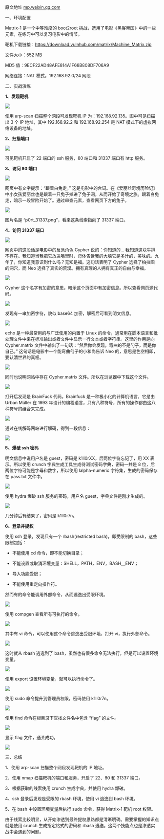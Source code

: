 原文地址 [mp.weixin.qq.com](https://mp.weixin.qq.com/s/MOfXfyYLsDUsKPbXkz1iLQ)

一、环境配置

Matrix-1 是一个中等难度的 boot2root 挑战，选用了电影《黑客帝国》中的一些元素，在练习中可以复习电影中的情节。

靶机下载链接：https://download.vulnhub.com/matrix/Machine_Matrix.zip

文件大小：552 MB

MD5 值：9ECF22AD48AFE814A1F68B808DF706A9

网络连接：NAT 模式，192.168.92.0/24 网段

二、实战演练

**1、发现靶机**  

**![](https://mmbiz.qpic.cn/sz_mmbiz_png/clzRUb1MQV6AfrmQHeAe73IQgjAhrLqJxDHHLGeU30SAkD6ADbAwvH6C18gw3YtOicx5KhtddO2LzBSyWDhbvqQ/640?wx_fmt=png)**

使用 arp-scan 扫描整个网段可发现靶机 IP 为：192.168.92.135。图中可见扫描出 3 个 IP 地址，其中 192.168.92.2 和 192.168.92.254 是 NAT 模式下的虚拟网络设备的地址。

**2、扫描端口**

**![](https://mmbiz.qpic.cn/sz_mmbiz_png/clzRUb1MQV6AfrmQHeAe73IQgjAhrLqJYAKWWVWED4NqFUDic4kbLY0fCFicpfCnObgPUlqOtuZQ9Gxib4e60yP0A/640?wx_fmt=png)**

可见靶机开启了 22 端口的 ssh 服务，80 端口和 31337 端口有 http 服务。

**3、访问 80 端口**

**![](https://mmbiz.qpic.cn/sz_mmbiz_png/clzRUb1MQV6AfrmQHeAe73IQgjAhrLqJAj4QSsUKEicaLfTTJDrd9DxEpmnnZoaIiaQOYTCmMuYRJuPOnHnibF4cw/640?wx_fmt=png)**

网页中有文字提示：“跟着白兔走。” 这是电影中的台词。在《爱丽丝奇境历险记》中小女孩爱丽丝也是跟着一只兔子掉进了兔子洞，从而开始了奇境之旅。跟着白兔走，暗示一段冒险开始了。通过审查元素，查看网页下方的兔子。

![](https://mmbiz.qpic.cn/sz_mmbiz_png/clzRUb1MQV6AfrmQHeAe73IQgjAhrLqJGclPETFaJCe2kpBpEZRia5icPHm8dwBmZNrXAKSwvQlI7iav1R8hs9jEw/640)

图片名是 “p0rt_31337.png”，看来这条线索指向了 31337 端口。

**4、访问 31337 端口**

**![](https://mmbiz.qpic.cn/sz_mmbiz_png/clzRUb1MQV6AfrmQHeAe73IQgjAhrLqJnfefnIXjvuDYib3hIMLGLB2zBQotsicic4ia0CDibib29FhOU7JibP0ic3mR3Q/640?wx_fmt=png)**

网页中的这段话是电影中的反派角色 Cypher 说的：你知道的… 我知道这块牛排不存在。我知道当我把它放进嘴里时，母体告诉我的大脑它是多汁的，美味的。九年了，你知道我意识到什么吗？无知是福。这句话表明了 Cypher 选择了柏拉图的洞穴，而 Neo 选择了真实的荒漠。拥有真理的人拥有真正的自由与幸福。

![](https://mmbiz.qpic.cn/sz_mmbiz_png/clzRUb1MQV6AfrmQHeAe73IQgjAhrLqJ8jfMEUCq4ewUb6PWIsRicb5ibicn3DDtQjxKL3t8ve4qvsWRzJGJ5NMrw/640)

Cypher 这个名字有加密的意思，暗示这个页面中有加密信息。所以查看网页源代码。

![](https://mmbiz.qpic.cn/sz_mmbiz_png/clzRUb1MQV6AfrmQHeAe73IQgjAhrLqJuRUYOjj4q7bbgyMTSdNGicdQm8vGHlCn0BBfd6SHDK4q6ibwQeh8HoCw/640)

发现有一串加密字符，貌似 base64 加密，解密后可看到明文信息。

![](https://mmbiz.qpic.cn/sz_mmbiz_png/clzRUb1MQV6AfrmQHeAe73IQgjAhrLqJBo5JKe4ianJPxTpOYB6JHw7Aeznh8ubEOGnmgFZukJMzbXB4ta2XrVg/640)

echo 是一种最常用的与广泛使用的内置于 Linux 的命令，通常用在脚本语言和批处理文件中来在标准输出或者文件中显示一行文本或者字符串。这里的作用是向 Cypher.matrix 文件中输出了一句话：“然后你会发现，弯曲的不是勺子，而是你自己。” 这句话是电影中一个能弯曲勺子的小和尚告诉 Neo 的，意思是色空相即，要认清世界的真相。

![](https://mmbiz.qpic.cn/sz_mmbiz_jpg/clzRUb1MQV6AfrmQHeAe73IQgjAhrLqJs1zrGwr0xYJvnAWhuJFHwFGTDJfchFWtpoH7NiaEUEb8bwFibOhs4Pmg/640)

同时也说明网站中存在 Cypher.matrix 文件。所以在浏览器中下载这个文件。

![](https://mmbiz.qpic.cn/sz_mmbiz_png/clzRUb1MQV6AfrmQHeAe73IQgjAhrLqJI3oNsXRcGdvzFcrsYlvqQl6R38YpgrQseTrWqOHUeYxeUTdL2icN2mQ/640)

打开后发现是 BrainFuck 代码，Brainfuck 是一种极小化的计算机语言，它是由 Urban Müller 在 1993 年设计的编程语言，只有八种符号，所有的操作都由这八种符号的组合来完成。

![](https://mmbiz.qpic.cn/sz_mmbiz_png/clzRUb1MQV6AfrmQHeAe73IQgjAhrLqJXgucQATIWv3DYm7KXficib3jVH2ibkzicOUXiaXTNFNacmEVuWZicG8PAYyg/640)

通过在线解码网站进行解码，得到一段信息：

![](https://mmbiz.qpic.cn/sz_mmbiz_png/clzRUb1MQV6AfrmQHeAe73IQgjAhrLqJompxNJJyGE3liatAnmoKticGKbibVHBxVMdOfwgolyb2763rGzDuFA6xw/640)

**5、爆破 ssh 密码**

明文信息中说用户名是 guest，密码是 k1ll0rXX，后两位字符忘记了，用 XX 表示。所以使用 crunch 字典生成工具生成待测试密码字典，密码一共是 8 位，后两位字符可能是字母和数字，所以使用 lalpha-numeric 字符集，生成的密码保存在 pass.txt 文件中。

![](https://mmbiz.qpic.cn/sz_mmbiz_png/clzRUb1MQV6AfrmQHeAe73IQgjAhrLqJquN0ruic6Jg7r6hlKLxrPFwic5Wt4TwVu1L2CB2fvPu9BRrAELdb6GCQ/640)

使用 hydra 爆破 ssh 服务的密码，用户名 guest，字典文件是刚才生成的。

![](https://mmbiz.qpic.cn/sz_mmbiz_png/clzRUb1MQV6AfrmQHeAe73IQgjAhrLqJR3iaeYM5ekVWvHKfjRIL36DSstBAutB44sjJWlqJmBReN1nOgM5Rc9A/640)

几分钟后有结果了，密码是 k1ll0r7n。

**6、登录并提权**

使用 ssh 登录，发现只有一个 rbash(restricted bash)，即受限制的 bash，这些限制包括：

*   不能使用 cd 命令，即不能切换目录；
    
*   不能设置或取消环境变量：SHELL，PATH，ENV，BASH＿ENV；
    
*   导入功能受限；
    
*   不能使用重定向操作符。
    

然而有的命令能调用外部命令，从而逃逸出受限环境。

![](https://mmbiz.qpic.cn/sz_mmbiz_png/clzRUb1MQV6AfrmQHeAe73IQgjAhrLqJWH3ibo5pQ2oEez0gPGZojTiaJDJn0OvGR68nibHn6P81IvPc8UZjCl20g/640)

使用 compgen 查看所有可执行的命令。

![](https://mmbiz.qpic.cn/sz_mmbiz_png/clzRUb1MQV6AfrmQHeAe73IQgjAhrLqJA3zOejIECtIg1Q2NuWaeqG41aAGjwMnLmpIcrs4Q5lFThFuk9UxYvQ/640)

其中有 vi 命令，可以使用这个命令逃逸出受限环境，打开 vi，执行外部命令。

![](https://mmbiz.qpic.cn/sz_mmbiz_png/clzRUb1MQV6AfrmQHeAe73IQgjAhrLqJ04XfE0EAfGwmf9Zel5vtm1aqeYibSZ8qP6aZoLvZ1Szb7f5hicMqFwNQ/640)

这时就从 rbash 逃逸到了 bash，虽然也有很多命令无法执行，但是可以设置环境变量。

![](https://mmbiz.qpic.cn/sz_mmbiz_png/clzRUb1MQV6AfrmQHeAe73IQgjAhrLqJcn3g34ZxWKjbv9VeowvkdUevLO3tXCqpxpWEwEYLePwFg720lr4BAA/640)

使用 export 设置环境变量，就可以执行命令了。

![](https://mmbiz.qpic.cn/sz_mmbiz_png/clzRUb1MQV6AfrmQHeAe73IQgjAhrLqJPuTugktn1ia5licyTCBhdfatW6sRKQo6YeNGKDgfPK3Hux5E9DBoeuSw/640)

使用 sudo 命令提升到管理员权限，密码使用 k1ll0r7n。

![](https://mmbiz.qpic.cn/sz_mmbiz_png/clzRUb1MQV6AfrmQHeAe73IQgjAhrLqJMtzp46ZGiciaibcUoibTUVtjH9YTERf9Vcuic6yamnzsTvDBQEZHozgvtaA/640)

使用 find 命令在根目录下查找文件名中包含 “flag” 的文件。

![](https://mmbiz.qpic.cn/sz_mmbiz_png/clzRUb1MQV6AfrmQHeAe73IQgjAhrLqJoianYMPsdcYUwfdgN53U1O1IsqGuWTnETFM2dhHrno4k4THanAcBdOQ/640)

显示 flag 文件，通关成功。

![](https://mmbiz.qpic.cn/sz_mmbiz_png/clzRUb1MQV6AfrmQHeAe73IQgjAhrLqJiblicWPqpmTQajdia9x0Vb2ADHtMDpfMwbPqOVn7ngZ3xiaX1Mcdp9Plxg/640)

三、总结

1、使用 arp-scan 扫描整个网段发现靶机的 IP 地址。

2、使用 nmap 扫描靶机的端口和服务，开启了 22、80 和 31337 端口。

3、根据获取的线索使用 crunch 生成字典，并使用 hydra 爆破。

4、ssh 登录后发现是受限的 rbash 环境，使用 vi 逃逸到 bash 环境。

5、在 bash 中设置环境变量后执行 sudo 命令，获得 Matrix-1 靶机 root 权限。

由于线索比较明显，从开始渗透到最终提权思路都是清晰明确。需要掌握的知识点就是使用 crunch 生成指定格式的密码和 rbash 逃逸。这两个技能点也是渗透实战中会遇到的问题。

